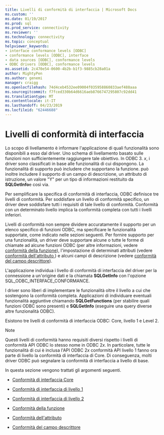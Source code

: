 ```yaml
---
title: Livelli di conformità di interfaccia | Microsoft Docs
ms.custom: ''
ms.date: 01/19/2017
ms.prod: sql
ms.prod_service: connectivity
ms.reviewer: ''
ms.technology: connectivity
ms.topic: conceptual
helpviewer_keywords:
- interface conformance levels [ODBC]
- conformance levels [ODBC], interface
- data sources [ODBC], conformance levels
- ODBC drivers [ODBC], conformance levels
ms.assetid: 2c470e54-0600-4b2b-b1f3-9885cb28a01a
author: MightyPen
ms.author: genemi
manager: craigg
ms.openlocfilehash: 74d4ceb4532ee09004f035958860833aef488aaa
ms.sourcegitcommit: f7fced330b64d6616aeb8766747295807c92dd41
ms.translationtype: MT
ms.contentlocale: it-IT
ms.lasthandoff: 04/23/2019
ms.locfileid: "62446688"
---
```

# <a name="interface-conformance-levels"></a>Livelli di conformità di interfaccia
Lo scopo di livellamento è informare l'applicazione di quali funzionalità sono disponibili a esso dal driver. Uno schema di livellamento basato sulle funzioni non sufficientemente raggiungere tale obiettivo. In ODBC 3. *x*, i driver sono classificati in base alle funzionalità di cui dispongono. La funzionalità di supporto può includere che supportano la funzione. può inoltre includere il supporto di un campo di descrizione, un attributo di istruzione, un valore "Y" per un tipo di informazioni restituito da **SQLGetInfo**e così via.  
  
 Per semplificare la specifica di conformità di interfaccia, ODBC definisce tre livelli di conformità. Per soddisfare un livello di conformità specifico, un driver deve soddisfare tutti i requisiti di tale livello di conformità. Conformità con un determinato livello implica la conformità completa con tutti i livelli inferiori.  
  
 Livelli di conformità non sempre dividere accuratamente il supporto per un elenco specifico di funzioni ODBC, ma specificare le funzionalità supportate, come indicato nelle sezioni seguenti. Per fornire supporto per una funzionalità, un driver deve supportare alcune o tutte le forme di chiamate ad alcune funzioni ODBC (per altre informazioni, vedere [conformità della funzione](../../../odbc/reference/develop-app/function-conformance.md)), l'impostazione di determinati attributi (vedere [conformità dell'attributo ](../../../odbc/reference/develop-app/attribute-conformance.md)) e alcuni campi di descrizione (vedere [conformità del campo descrittore](../../../odbc/reference/develop-app/descriptor-field-conformance.md)).  
  
 L'applicazione individua i livello di conformità di interfaccia del driver per la connessione a un'origine dati e la chiamata **SQLGetInfo** con l'opzione SQL_ODBC_INTERFACE_CONFORMANCE.  
  
 I driver sono liberi di implementare le funzionalità oltre il livello a cui che sostengono la conformità completa. Applicazioni di individuare eventuali funzionalità aggiuntive chiamando **SQLGetFunctions** (per stabilire quali funzioni ODBC sono presenti) e **SQLGetInfo** (eseguire una query diverse altre funzionalità ODBC).  
  
 Esistono tre livelli di conformità di interfaccia ODBC: Core, livello 1 e Level 2.  
  
> [!NOTE]
>  Questi livelli di conformità hanno requisiti diversi rispetto i livelli di conformità API ODBC lo stesso nome in ODBC 2*x*. In particolare, tutte le funzionalità di cui è inclusa l'API ODBC 2*x* conformità API livello 1 fanno ora parte di livello la conformità di interfaccia di Core. Di conseguenza, molti driver ODBC può segnalare la conformità di interfaccia a livello di base.  
  
 In questa sezione vengono trattati gli argomenti seguenti.  
  
-   [Conformità di interfaccia Core](../../../odbc/reference/develop-app/core-interface-conformance.md)  
  
-   [Conformità di interfaccia di livello 1](../../../odbc/reference/develop-app/level-1-interface-conformance.md)  
  
-   [Conformità di interfaccia di livello 2](../../../odbc/reference/develop-app/level-2-interface-conformance.md)  
  
-   [Conformità della funzione](../../../odbc/reference/develop-app/function-conformance.md)  
  
-   [Conformità dell'attributo](../../../odbc/reference/develop-app/attribute-conformance.md)  
  
-   [Conformità del campo descrittore](../../../odbc/reference/develop-app/descriptor-field-conformance.md)
